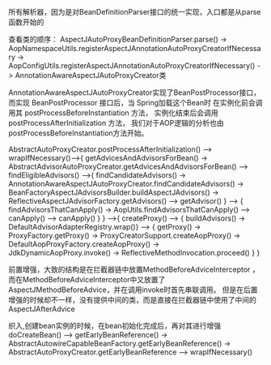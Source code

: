 所有解析器，因为是对BeanDefinitionParser接口的统一实现，入口都是从parse函数开始的

查看类的顺序：
AspectJAutoProxyBeanDefinitionParser.parse() -> AopNamespaceUtils.registerAspectJAnnotationAutoProxyCreatorIfNecessary
-> AopConfigUtils.registerAspectJAnnotationAutoProxyCreatorIfNecessary() 
-> AnnotationAwareAspectJAutoProxyCreator类

AnnotationAwareAspectJAutoProxyCreator实现了BeanPostProcessor接口，
而实现 BeanPostProcessor 接口后，当 Spring加载这个Bean时
在实例化前会调用其 postProcessBeforeInstantiation 方法，
实例化结束后会调用 postProcessAfterInitialization 方法，
我们对于AOP逻辑的分析也由postProcessBeforeInstantiation方法开始。

AbstractAutoProxyCreator.postProcessAfterInitialization()
--> wrapIfNecessary()-->{ getAdvicesAndAdvisorsForBean() -> AbstractAdvisorAutoProxyCreator.getAdvicesAndAdvisorsForBean()
                                    --> findEligibleAdvisors() -->{ findCandidateAdvisors() -> AnnotationAwareAspectJAutoProxyCreator.findCandidateAdvisors()
                                                                                           -> BeanFactoryAspectJAdvisorsBuilder.buildAspectJAdvisors() 
                                                                                           -> ReflectiveAspectJAdvisorFactory.getAdvisors() --> getAdvisor()
                                                               }
                                                               --> { findAdvisorsThatCanApply() -> AopUtils.findAdvisorsThatCanApply()
                                                                                                --> canApply() --> canApply()
                                                               }
}
-->{ createProxy() --> { buildAdvisors() -> DefaultAdvisorAdapterRegistry.wrap()}
                   --> { getProxy() -> ProxyFactory.getProxy() -> ProxyCreatorSupport.createAopProxy() 
                                    -> DefaultAopProxyFactory.createAopProxy() -> JdkDynamicAopProxy.invoke() 
                                    -> ReflectiveMethodInvocation.proceed()
                       }
}


前置增强，大致的结构是在拦截器链中放置MethodBeforeAdviceInterceptor ，而在MethodBeforeAdviceInterceptor中又放置了AspectJMethodBeforeAdvice，并在调用invoke时首先串联调用。
但是在后置增强的时候却不一样，没有提供中间的类，而是直接在拦截器链中使用了中间的AspectJAfterAdvice

织入,创建bean实例的时候，在bean初始化完成后，再对其进行增强
doCreateBean() --> getEarlyBeanReference() -> AbstractAutowireCapableBeanFactory.getEarlyBeanReference()  -> AbstractAutoProxyCreator.getEarlyBeanReference
--> wrapIfNecessary()